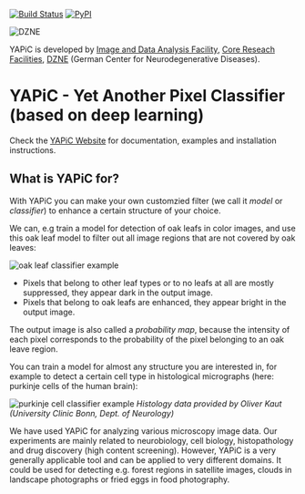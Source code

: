 [![Build Status](https://travis-ci.com/yapic/yapic.svg?branch=master)](https://travis-ci.com/yapic/yapic)
[![PyPI](https://img.shields.io/pypi/v/yapic.svg?color=green)](https://pypi.org/project/yapic/)

![DZNE](docs/img/DZNE_CMYK_E.png)<!-- .element height="50%" width="50%" -->

YAPiC is developed by
[Image and Data Analysis Facility](https://www.dzne.de/forschung/core-facilities/image-and-data-analysisfacility/), [Core Reseach Facilities](https://www.dzne.de/forschung/core-facilities/), [DZNE](https://www.dzne.de/en) (German Center for Neurodegenerative Diseases).


# YAPiC - Yet Another Pixel Classifier (based on deep learning)

Check the [YAPiC Website](https://yapic.github.io/yapic/) for documentation,
examples and installation instructions.


## What is YAPiC for?

With YAPiC you can make your own customzied filter (we call it *model* or *classifier*) to enhance a certain structure of your choice.

We can, e.g train a model for detection of oak leafs in color images, and use this oak leaf model to filter out all image regions that are not covered by oak leaves:

![](docs/img/oak_example.png "oak leaf classifier example")

* Pixels that belong to other leaf types
  or to no leafs at all are mostly suppressed, they appear dark in the output image.
* Pixels that belong to oak leafs are enhanced, they appear bright in the output image.

The output image is also called a *probability map*, because the intensity of each pixel corresponds to the probability of the pixel belonging to an oak leave region.

You can train a model for almost any structure you are interested in, for example to detect a certain cell type in histological micrographs (here: purkinje cells of the human brain):

![](docs/img/histo_example.png "purkinje cell classifier example")
*Histology data provided by Oliver Kaut (University Clinic Bonn, Dept. of Neurology)*

We have used YAPiC for analyzing various microscopy image data. Our experiments are mainly related to neurobiology, cell biology, histopathology  and drug discovery (high content screening).
However, YAPiC is a very generally applicable tool and can be applied to very different domains. It could be used for detecting e.g. forest regions in satellite images, clouds in landscape photographs or fried eggs in food photography.
